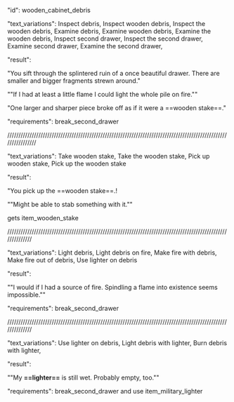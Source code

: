"id": wooden_cabinet_debris

"text_variations":
Inspect debris, Inspect wooden debris, Inspect the wooden debris, Examine debris, Examine wooden debris, Examine the wooden debris, Inspect second drawer, Inspect the second drawer, Examine second drawer, Examine the second drawer,

"result":

"You sift through the splintered ruin of a once beautiful drawer. There are smaller and bigger fragments strewn around."

""If I had at least a little flame I could light the whole pile on fire.""

"One larger and sharper piece broke off as if it were a ==wooden stake==."

"requirements": break_second_drawer

////////////////////////////////////////////////////////////////////////////////////////////////////////////////

"text_variations":
Take wooden stake, Take the wooden stake, Pick up wooden stake, Pick up the wooden stake

"result":

"You pick up the ==wooden stake==.! 

""Might be able to stab something with it.""

gets item_wooden_stake

//////////////////////////////////////////////////////////////////////////////////////////////////////////////

"text_variations":
Light debris, Light debris on fire, Make fire with debris, Make fire out of debris, Use lighter on debris

"result":

""I would if I had a source of fire. Spindling a flame into existence seems impossible.""

"requirements": break_second_drawer

//////////////////////////////////////////////////////////////////////////////////////////////////////////////

"text_variations":
Use lighter on debris, Light debris with lighter, Burn debris with lighter,

"result":

""My **==lighter==** is still wet. Probably empty, too.""

"requirements": break_second_drawer and use item_military_lighter